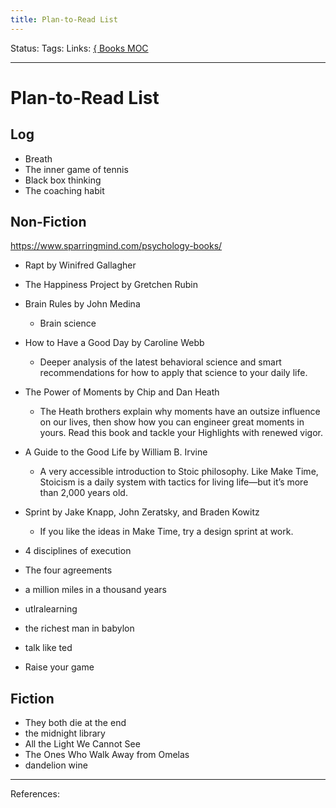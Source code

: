 ```yaml
---
title: Plan-to-Read List
---
```

 Status:
Tags:
Links: [{ Books MOC](out/-books-moc.md)
___
# Plan-to-Read List
## Log
- Breath
- The inner game of tennis
- Black box thinking
- The coaching habit
## Non-Fiction
https://www.sparringmind.com/psychology-books/
- Rapt by Winifred Gallagher
- The Happiness Project by Gretchen Rubin
- Brain Rules by John Medina
	- Brain science
- How to Have a Good Day by Caroline Webb
	- Deeper analysis of the latest behavioral science and smart recommendations for how to apply that science to your daily life.
- The Power of Moments by Chip and Dan Heath
	- The Heath brothers explain why moments have an outsize influence on our lives, then show how you can engineer great moments in yours. Read this book and tackle your Highlights with renewed vigor.

- A Guide to the Good Life by William B. Irvine
	- A very accessible introduction to Stoic philosophy. Like Make Time, Stoicism is a daily system with tactics for living life—but it’s more than 2,000 years old.
- Sprint by Jake Knapp, John Zeratsky, and Braden Kowitz
	- If you like the ideas in Make Time, try a design sprint at work.
- 4 disciplines of execution
- The four agreements
- a million miles in a thousand years
- utlralearning
- the richest man in babylon
- talk like ted
- Raise your game
## Fiction
- They both die at the end
- the midnight library
- All the Light We Cannot See
- The Ones Who Walk Away from Omelas
- dandelion wine
___
References: